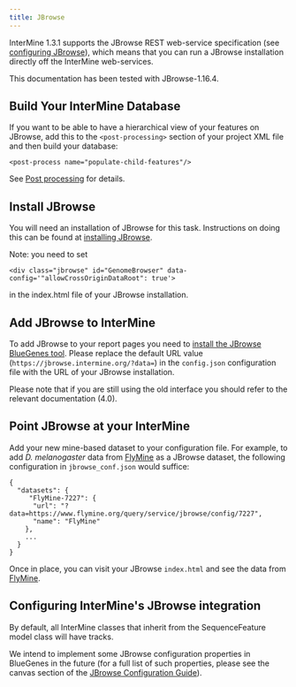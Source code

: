 ```yaml
---
title: JBrowse
---
```


InterMine 1.3.1 supports the JBrowse REST web-service specification \(see [configuring JBrowse](https://github.com/GMOD/jbrowse/wiki/JBrowse_Configuration_Guide/)\), which means that you can run a JBrowse installation directly off the InterMine web-services.

This documentation has been tested with JBrowse-1.16.4.

## Build Your InterMine Database

If you want to be able to have a hierarchical view of your features on JBrowse, add this to the `<post-processing>` section of your project XML file and then build your database:

```markup
<post-process name="populate-child-features"/>
```

See [Post processing](../database/database-building/post-processing/index.md) for details.

## Install JBrowse

You will need an installation of JBrowse for this task. Instructions on doing this can be found at [installing JBrowse](http://jbrowse.org/code/latest-release/docs/tutorial/).

Note: you need to set

```markup
<div class="jbrowse" id="GenomeBrowser" data-config='"allowCrossOriginDataRoot": true'>
```

in the index.html file of your JBrowse installation.

## Add JBrowse to InterMine

To add JBrowse to your report pages you need to [install the JBrowse BlueGenes tool](http://intermine.org/intermine-user-docs/docs/admin-account#the-tools-store). Please replace the default URL value (`https://jbrowse.intermine.org/?data=`) in the `config.json` configuration file with the URL of your JBrowse installation.

Please note that if you are still using the old interface you should refer to the relevant documentation (4.0). 

## Point JBrowse at your InterMine

Add your new mine-based dataset to your configuration file. For example, to add _D. melanogaster_ data from [FlyMine](https://www.flymine.org) as a JBrowse dataset, the following configuration in `jbrowse_conf.json` would suffice:

```text
{ 
  "datasets": {
     "FlyMine-7227": {
      "url": "?data=https://www.flymine.org/query/service/jbrowse/config/7227",
      "name": "FlyMine"
    },
    ...
  }
}
```

Once in place, you can visit your JBrowse `index.html` and see the data from [FlyMine](https://www.flymine.org).

## Configuring InterMine's JBrowse integration

By default, all InterMine classes that inherit from the SequenceFeature model class will have tracks.

We intend to implement some JBrowse configuration properties in BlueGenes in the future (for a full list of such properties, please see the canvas section of the [JBrowse Configuration Guide](https://github.com/GMOD/jbrowse/wiki/JBrowse_Configuration_Guide/)).
